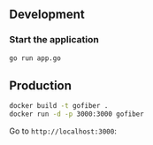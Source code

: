## Development

### Start the application 


```bash
go run app.go
```


## Production

```bash
docker build -t gofiber .
docker run -d -p 3000:3000 gofiber
```

Go to `http://localhost:3000`:
